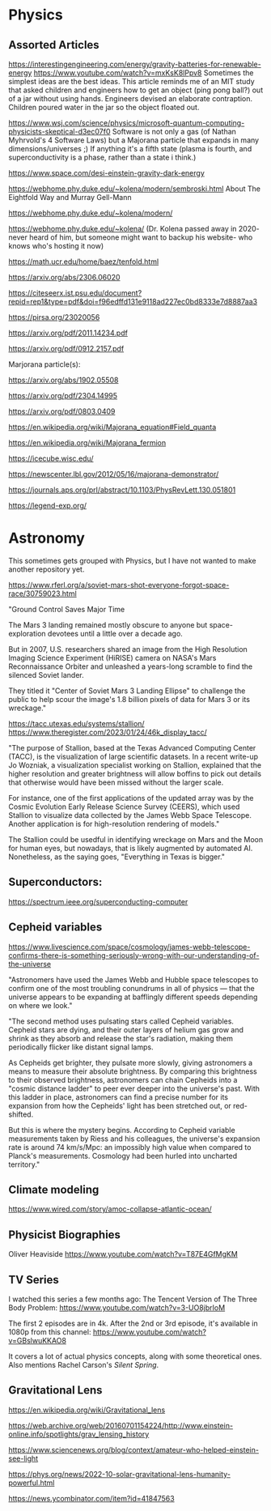 # Physics
Assorted Articles
--

https://interestingengineering.com/energy/gravity-batteries-for-renewable-energy 
https://www.youtube.com/watch?v=mxKsK8lPpv8 Sometimes the simplest ideas are the best ideas.
This article reminds me of an MIT study that asked children and engineers how to get an object (ping pong ball?) out of a jar without using hands. Engineers devised an elaborate contraption. Children poured water in the jar so the object floated out.

https://www.wsj.com/science/physics/microsoft-quantum-computing-physicists-skeptical-d3ec07f0
Software is not only a gas (of Nathan Myhrvold's 4 Software Laws) but a Majorana particle that expands in many dimensions/universes ;)
If anything it's a fifth state (plasma is fourth, and superconductivity is a phase, rather than a state i think.)

https://www.space.com/desi-einstein-gravity-dark-energy

https://webhome.phy.duke.edu/~kolena/modern/sembroski.html About The Eightfold Way and Murray Gell-Mann 

https://webhome.phy.duke.edu/~kolena/modern/

https://webhome.phy.duke.edu/~kolena/ (Dr. Kolena passed away in 2020- never heard of him, but someone might want to backup his website- who knows who's hosting it now)

https://math.ucr.edu/home/baez/tenfold.html 

https://arxiv.org/abs/2306.06020

https://citeseerx.ist.psu.edu/document?repid=rep1&type=pdf&doi=f96edffd131e9118ad227ec0bd8333e7d8887aa3

https://pirsa.org/23020056 

https://arxiv.org/pdf/2011.14234.pdf

https://arxiv.org/pdf/0912.2157.pdf

Marjorana particle(s):

https://arxiv.org/abs/1902.05508

https://arxiv.org/pdf/2304.14995

https://arxiv.org/pdf/0803.0409

https://en.wikipedia.org/wiki/Majorana_equation#Field_quanta

https://en.wikipedia.org/wiki/Majorana_fermion

https://icecube.wisc.edu/

https://newscenter.lbl.gov/2012/05/16/majorana-demonstrator/

https://journals.aps.org/prl/abstract/10.1103/PhysRevLett.130.051801

https://legend-exp.org/

# Astronomy

This sometimes gets grouped with Physics, but I have not wanted to make another repository yet.

https://www.rferl.org/a/soviet-mars-shot-everyone-forgot-space-race/30759023.html 

"Ground Control Saves Major Time

The Mars 3 landing remained mostly obscure to anyone but space-exploration devotees until a little over a decade ago.

But in 2007, U.S. researchers shared an image from the High Resolution Imaging Science Experiment (HiRISE) camera on NASA's Mars Reconnaissance Orbiter and unleashed a years-long scramble to find the silenced Soviet lander.

They titled it "Center of Soviet Mars 3 Landing Ellipse" to challenge the public to help scour the image's 1.8 billion pixels of data for Mars 3 or its wreckage." 

https://tacc.utexas.edu/systems/stallion/  https://www.theregister.com/2023/01/24/46k_display_tacc/

"The purpose of Stallion, based at the Texas Advanced Computing Center (TACC), is the visualization of large scientific datasets. In a recent write-up Jo Wozniak, a visualization specialist working on Stallion, explained that the higher resolution and greater brightness will allow boffins to pick out details that otherwise would have been missed without the larger scale.

For instance, one of the first applications of the updated array was by the Cosmic Evolution Early Release Science Survey (CEERS), which used Stallion to visualize data collected by the James Webb Space Telescope. Another application is for high-resolution rendering of models."

The Stallion could be usedful in identifying wreckage on Mars and the Moon for human eyes, but nowadays, that is likely augmented by automated AI. Nonetheless, as the saying goes, "Everything in Texas is bigger."

Superconductors:
--
https://spectrum.ieee.org/superconducting-computer

Cepheid variables
--

https://www.livescience.com/space/cosmology/james-webb-telescope-confirms-there-is-something-seriously-wrong-with-our-understanding-of-the-universe 

"Astronomers have used the James Webb and Hubble space telescopes to confirm one of the most troubling conundrums in all of physics — that the universe appears to be expanding at bafflingly different speeds depending on where we look."

"The second method uses pulsating stars called Cepheid variables. Cepheid stars are dying, and their outer layers of helium gas grow and shrink as they absorb and release the star's radiation, making them periodically flicker like distant signal lamps.

As Cepheids get brighter, they pulsate more slowly, giving astronomers a means to measure their absolute brightness. By comparing this brightness to their observed brightness, astronomers can chain Cepheids into a "cosmic distance ladder" to peer ever deeper into the universe's past. With this ladder in place, astronomers can find a precise number for its expansion from how the Cepheids' light has been stretched out, or red-shifted.

But this is where the mystery begins. According to Cepheid variable measurements taken by Riess and his colleagues, the universe's expansion rate is around 74 km/s/Mpc: an impossibly high value when compared to Planck's measurements. Cosmology had been hurled into uncharted territory."


Climate modeling
--
https://www.wired.com/story/amoc-collapse-atlantic-ocean/

Physicist Biographies
---

Oliver Heaviside https://www.youtube.com/watch?v=T87E4GfMgKM

TV Series
--

I watched this series a few months ago: The Tencent Version of The Three Body Problem: https://www.youtube.com/watch?v=3-UO8jbrIoM

The first 2 episodes are in 4k. After the 2nd or 3rd episode, it's available in 1080p from this channel: https://www.youtube.com/watch?v=GBslwuKKAO8

It covers a lot of actual physics concepts, along with some theoretical ones. Also mentions Rachel Carson's _Silent Spring_. 

Gravitational Lens
--
https://en.wikipedia.org/wiki/Gravitational_lens

https://web.archive.org/web/20160701154224/http://www.einstein-online.info/spotlights/grav_lensing_history

https://www.sciencenews.org/blog/context/amateur-who-helped-einstein-see-light

https://phys.org/news/2022-10-solar-gravitational-lens-humanity-powerful.html

https://news.ycombinator.com/item?id=41847563
